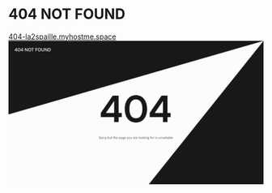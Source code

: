 # 404 NOT FOUND
<a href="https://404-la2spaille.myhostme.space/" style="color:#181719;text-decoration:underline;margin:0 0 24px;">404-la2spaille.myhostme.space</a> <br>
![screenshot-desktop](preview.png)